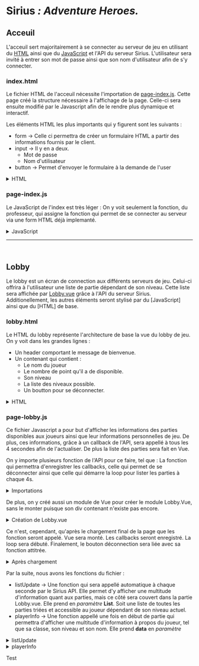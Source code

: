 # **Sirius** *: Adventure Heroes.*
## **Acceuil**
L'acceuil sert majoritairement à se connecter au serveur de jeu en utilisant du [HTML](#indexhtml) ainsi que du [JavaScript](#page-indexjs) et l'API du serveur Sirius. L'utilisateur sera invité à entrer son mot de passe ainsi que son nom d'utilisateur afin de s'y connecter.
### **index.html**
Le fichier HTML de l'acceuil nécessite l'importation de [page-index.js](#page-indexjs). Cette page créé la structure nécessaire à l'affichage de la page. Celle-ci sera ensuite modifié par le Javascript afin de le rendre plus dynamique et interactif.

Les éléments HTML les plus importants qui y figurent sont les suivants :
- form -> Celle ci permettra de créer un formulaire HTML a partir des informations fournis par le client.
- input -> Il y en a deux. 
    - Mot de passe
    - Nom d'utilisateur
- button -> Permet d'envoyer le formulaire à la demande de l'user

<details>
<summary>HTML</summary>

```HTML
<!DOCTYPE html>
<html lang="fr">
    <head>
        <meta charset="UTF-8">
        <meta name="viewport" content="width=device-width, initial-scale=1.0">
        <title>Accueil</title>
        <script src="dist/index.js"></script>
        <link rel="stylesheet" href="css/global.css">
        <link rel="icon" href="img/favicon.png" type="image/png" />
    </head>
    <body id="index">
        <div class="flex center">
            <div class="sign-in-input-group container header">
                <form action="" method="post" autocomplete="off">
                    <div id ="title">Adventure Heroes</div>
                    <div>Nom d'utilisateur :</div>
                    <input type="text" name="username" placeholder="Nom d'usager" required>
                    <div>Mot de passe :</div>
                    <input type="password" name="password" placeholder="Mot de passe" required>
                    <div>
                        <button class="button">Connexion</button>
                        <button id="sign-up" class="button">Créer un compte</button>
                    </div>
                    <div id="api-message"></div>
                </form>
            </div>
        </div>
    </body>
</html>

```
</details>

### **page-index.js**
Le JavaScript de l'index est très léger : On y voit seulement la fonction, du professeur, qui assigne la fonction qui permet de se connecter au serveur via une form HTML déjà implemanté.
<details>
<summary>JavaScript</summary>

```JavaScript
import {signin} from './sirius-api';

window.addEventListener("load", () => {
    document.querySelector("form").onsubmit = function () {
        return signin(this);
    }
});

```

</details>

---
<br>

## **Lobby**
Le lobby est un écran de connection aux différents serveurs de jeu. Celui-ci offrira à l'utilisateur une liste de partie dépendant de son niveau. Cette liste sera affichée par [Lobby.vue](#Lobbyvue) grâce à l'API du serveur Sirius. Additionellement, les autres éléments seront stylisé par du [JavaScript] ainsi que du [HTML] de base.
### **lobby.html**
Le HTML du lobby représente l'architecture de base la vue du lobby de jeu. On y voit dans les grandes lignes :
- Un header comportant le message de bienvenue.
- Un contenant qui contient :
    - Le nom du joueur
    - Le nombre de point qu'il a de disponible.
    - Son niveau
    - La liste des niveaux possible.
    - Un boutton pour se déconnecter.
<details>
<summary>HTML</summary>

```HTML
<!DOCTYPE html>
<html lang="fr">
    <head>
        <meta charset="UTF-8">
        <meta name="viewport" content="width=device-width, initial-scale=1.0">
        <title>Lobby</title>
        <script src="dist/lobby.js"></script>
        <link rel="stylesheet" href="css/global.css">
        <link rel="icon" href="img/favicon.png" type="image/png" />
    </head>
    <body id="lobby">
    <div class = "flex center column">
        <div class="header">
            <div class="container"><h1>Bienvenue, Héro. Faites votre choix ...</h1>
                <p><i>Une histoire vous attends.</i></p></div>
        </div>
        <div class = "flex column container">
            <h1 id="hero" class = "name"></h1>
            <h3 id="hero-points"></h3>
            <div class = "flex center row" id="game-list"></div>
            <div id="join-error"></div>
        </div>
        <a id="signout" class="button container" href="javascript:void(0)">Déconnexion</a>
    </div>
    </body>
</html>
```
</details>

### **page-lobby.js**
Ce fichier Javascript a pour but d'afficher les informations des parties disponibles aux joueurs ainsi que leur informations personnelles de jeu. De plus, ces informations, grâce à un callback de l'API, sera appellé à tous les 4 secondes afin de l'actualiser. De plus la liste des parties sera fait en Vue.

On y importe plusieurs fonction de l'API pour ce faire, tel que : La fonction qui permettra d'enregistrer les callbacks, celle qui permet de se déconnecter ainsi que celle qui démarre la loop pour lister les parties à chaque 4s.
<details><summary>Importations</summary>

```JavaScript
import {gameListLoop, signout, registerLobbyCallbacks} from './sirius-api';
```
</details>
<p></p>

De plus, on y créé aussi un module de Vue pour créer le module Lobby.Vue, sans le monter puisque son div contenant n'existe pas encore.
<details><summary>Création de Lobby.vue</summary>

```JavaScript
import {createApp} from "vue";
import Lobby from "./Lobby.vue";
let root
const app = createApp(Lobby);
```
</details>
<p></p>

Ce n'est, cependant, qu'après le chargement final de la page que les fonction seront appelé. Vue sera monté. Les callbacks seront enregistré. La loop sera débuté. Finalement, le bouton déconnection sera liée avec sa fonction attitrée.
<details><summary>Après chargement</summary>

```JavaScript
window.addEventListener("load", () => {
    root = app.mount("#game-list");
    registerLobbyCallbacks(listUpdate, playerInfo);
    gameListLoop();
    document.querySelector("#signout").onclick = signout;
});
```
</details>
<p></p>

Par la suite, nous avons les fonctions du fichier :
- listUpdate -> Une fonction qui sera appellé automatique à chaque seconde par le Sirius API. Elle permet d'y afficher une multitude d'information quant aux parties, mais ce côté sera couvert dans la partie Lobby.vue. Elle prend en *paramètre* **List**. Soit une liste de toutes les parties triées et accessible au joueur dépendant de son niveau actuel.
- playerInfo -> Une fonction appellé une fois en début de partie qui permettra d'afficher une multitude d'information à propos du joueur, tel que sa classe, son niveau et son nom. Elle prend **data** en *paramètre*

<details><summary>listUpdate</summary>

```JavaScript
/**
 * Liste des parties du jeu. Cette fonction est appelée automatiquement à chaque 4 secondes environ.
 *
 * Chaque partie contient plusieurs informations (ex : level, name, id, etc)
 * @param {*} list de parties
 */
const listUpdate = list => {
    root.refreshGames(list);
    console.log(list);
}
```
</details>

<details><summary>playerInfo</summary>

```JavaScript
/**
 * Fonction automatiquement appelée 1 fois, permettant d'avoir des informations sur votre personnage
 * @param {*} data du joueur (sa classe, son nom, son niveau, etc)
 */
const playerInfo = data => {
    document.querySelector("#hero").innerHTML = data.username;
    document.querySelector("#hero-points").innerHTML = "( "+ data.type + " de niveau "
    + data.level + ", points à dépenser : " + (parseInt(data.unspent_points) + parseInt(data.unspent_skills)) + " )";
}
```
</details>
<p></p>

Test

